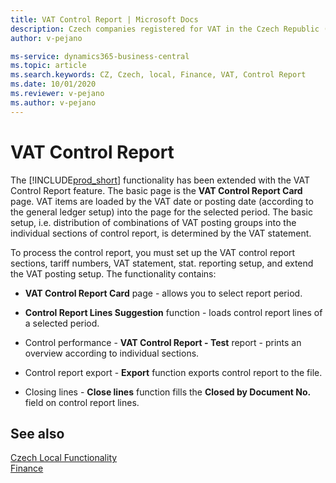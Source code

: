 ```yaml
---
title: VAT Control Report | Microsoft Docs
description: Czech companies registered for VAT in the Czech Republic (with assigned CZ VAT ID number) have the obligation to submit the VAT Control Report.
author: v-pejano

ms-service: dynamics365-business-central
ms.topic: article
ms.search.keywords: CZ, Czech, local, Finance, VAT, Control Report
ms.date: 10/01/2020
ms.reviewer: v-pejano
ms.author: v-pejano
---
```


# VAT Control Report

The [!INCLUDE[prod_short](../../includes/prod_short.md)] functionality has been extended with the VAT Control Report feature. The basic page is the **VAT Control Report Card** page. VAT items are loaded by the VAT date or posting date (according to the general ledger setup) into the page for the selected period. The basic setup, i.e. distribution of combinations of VAT posting groups into the individual sections of control report, is determined by the VAT statement.

To process the control report, you must set up the VAT control report sections, tariff numbers, VAT statement, stat. reporting setup, and extend the VAT posting setup. The functionality contains:

* **VAT Control Report Card** page - allows you to select report period.

* **Control Report Lines Suggestion** function - loads control report lines of a selected period.

* Control performance - **VAT Control Report - Test** report - prints an overview according to individual sections.

* Control report export - **Export** function exports control report to the file.

* Closing lines - **Close lines** function fills the **Closed by Document No.** field on control report lines.

## See also
[Czech Local Functionality](czech-local-functionality.md)  
[Finance](../../finance.md)
